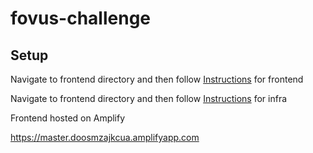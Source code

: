 # fovus-challenge

## Setup

Navigate to frontend directory and then follow [Instructions](https://github.com/sanjithpk/fovus-challenge/blob/master/frontend/README.md) for frontend

Navigate to frontend directory and then follow [Instructions](https://github.com/sanjithpk/fovus-challenge/blob/master/infra/README.md) for infra

Frontend hosted on Amplify

<https://master.doosmzajkcua.amplifyapp.com>
